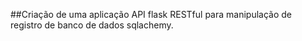 
##Criação de uma aplicação API flask RESTful para manipulação de registro de banco de dados sqlachemy. 
